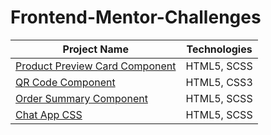 # Frontend-Mentor-Challenges


| Project Name | Technologies |
|-----------|------------|
| [Product Preview Card Component](https://frolicking-bienenstitch-b53095.netlify.app)  | HTML5, SCSS |
| [QR Code Component](https://shiny-crisp-63e27b.netlify.app)  | HTML5, CSS3 |
| [Order Summary Component](https://venerable-meringue-db9f42.netlify.app)  | HTML5, SCSS |
| [Chat App CSS](https://rad-smakager-db9e5f.netlify.app)  |  HTML5, SCSS  |
